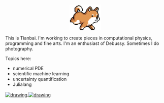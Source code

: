 <div align="center">
  <img src="assets/shibainu_run.gif" alt="drawing" width="100"/>
</div>

This is Tianbai.
I'm working to create pieces in computational physics, programming and fine arts. I'm an enthusiast of Debussy. Sometimes I do photography.

Topics here:
- numerical PDE
- scientific machine learning
- uncertainty quantification
- Julialang

<a href="https://github.com/anuraghazra/github-readme-stats">
  <img align="center" src="https://github-profile-summary-cards.vercel.app/api/cards/profile-details?username=vavrines&theme=vue" alt="drawing" width="500"/>
</a>
<a href="https://github.com/anuraghazra/convoychat">
  <img align="center" src="https://github-readme-stats.vercel.app/api/top-langs/?username=vavrines&layout=compact&theme=vue" alt="drawing" width="300"/>
</a>

<!---
- 📫 https://xiaotianbai.com

![stats](https://github-readme-stats.vercel.app/api?username=vavrines&show_icons=true&hide_border=true)

![stats](https://github-readme-stats.vercel.app/api?username=vavrines&theme=vue)
![lang](https://github-readme-stats.vercel.app/api/top-langs/?username=vavrines&layout=compact&theme=vue)
-->

